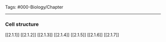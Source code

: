 Tags: #000-Biology/Chapter

---
### Cell structure
[[2.1.1]]
[[2.1.2]]
[[2.1.3]]
[[2.1.4]]
[[2.1.5]]
[[2.1.6]]
[[2.1.7]]

